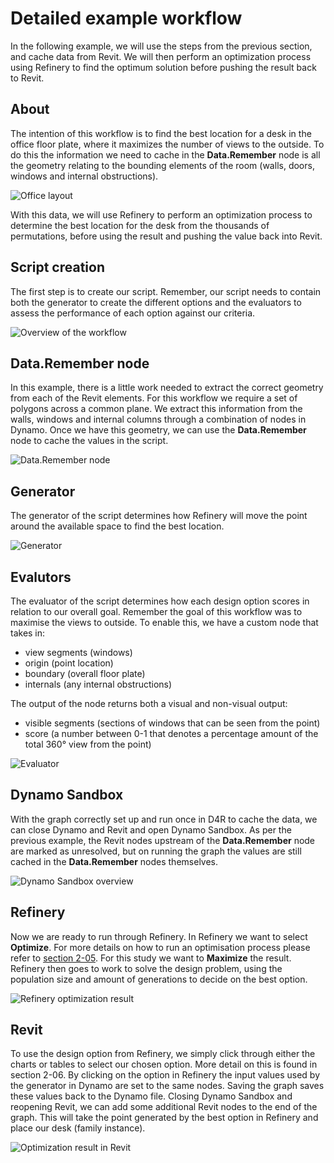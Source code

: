 # Detailed example workflow

In the following example, we will use the steps from the previous section, and cache data from Revit. We will then perform an optimization process using Refinery to find the optimum solution before pushing the result back to Revit.

## About
The intention of this workflow is to find the best location for a desk in the office floor plate, where it maximizes the number of views to the outside. To do this the information we need to cache in the **Data.Remember** node is all the geometry relating to the bounding elements of the room (walls, doors, windows and internal obstructions).

![Office layout](images/6-03_revit_layout.png "Office layout")

With this data, we will use Refinery to perform an optimization process to determine the best location for the desk from the thousands of permutations, before using the result and pushing the value back into Revit.

## Script creation
The first step is to create our script. Remember, our script needs to contain both the generator to create the different options and the evaluators to assess the performance of each option against our criteria.

![Overview of the workflow](images/6-03_dyn_overview.png "Overview of the workflow")

## Data.Remember node
In this example, there is a little work needed to extract the correct geometry from each of the Revit elements. For this workflow we require a set of polygons across a common plane. We extract this information from the walls, windows and internal columns through a combination of nodes in Dynamo. Once we have this geometry, we can use the **Data.Remember** node to cache the values in the script.

![Data.Remember node](images/6-03_dataremember.png "Data.Remember node")

## Generator
The generator of the script determines how Refinery will move the point around the available space to find the best location.

![Generator](images/6-03_generator.png "Generator")

## Evalutors
The evaluator of the script determines how each design option scores in relation to our overall goal. Remember the goal of this workflow was to maximise the views to outside. To enable this, we have a custom node that takes in:
* view segments (windows)
* origin (point location)
* boundary (overall floor plate)
* internals (any internal obstructions)

The output of the node returns both a visual and non-visual output:
* visible segments (sections of windows that can be seen from the point)
* score (a number between 0-1 that denotes a percentage amount of the total 360° view from the point)

![Evaluator](images/6-03_evaluator.png "Evaluator")

## Dynamo Sandbox
With the graph correctly set up and run once in D4R to cache the data, we can close Dynamo and Revit and open Dynamo Sandbox. As per the previous example, the Revit nodes upstream of the **Data.Remember** node are marked as unresolved, but on running the graph the values are still cached in the **Data.Remember** nodes themselves.

![Dynamo Sandbox overview](images/6-03_sandbox-overview.png "Dynamo Sandbox overview")

## Refinery
Now we are ready to run through Refinery. In Refinery we want to select **Optimize**. For more details on how to run an optimisation process please refer to [section 2-05](/2-getting-started/2-05_refinery-processes.md). For this study we want to **Maximize** the result. Refinery then goes to work to solve the design problem, using the population size and amount of generations to decide on the best option.

![Refinery optimization result](images/6-03_refinery_result.png "Refinery optimization result")

## Revit
To use the design option from Refinery, we simply click through either the charts or tables to select our chosen option.  More detail on this is found in section 2-06. By clicking on the option in Refinery the input values used by the generator in Dynamo are set to the same nodes. Saving the graph saves these values back to the Dynamo file. Closing Dynamo Sandbox and reopening Revit, we can add some additional Revit nodes to the end of the graph. This will take the point generated by the best option in Refinery and place our desk (family instance).

![Optimization result in Revit](images/6-03_result_in_revit.png "Optimization result in Revit")
